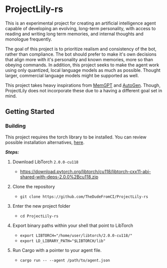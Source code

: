 # ProjectLily-rs

This is an experimental project for creating an artificial intelligence agent capable of developing an evolving, long-term personality, with access to reading and writing long term memories, and internal thoughts and monologue frequently.

The goal of this project is to prioritize realism and consistency of the bot, rather than compliance. The bot should prefer to make it's own decisions that align more with it's personality and known memories, more so than obeying commands. In addition, this project seeks to make the agent work using only quantized, local language models as much as possible. Thought larger, commercial language models might be supported as well.

This project takes heavy inspirations from [MemGPT](https://github.com/cpacker/MemGPT) and [AutoGen](https://github.com/microsoft/autogen). Though, ProjectLily does not incorporate these due to a having a different goal set in mind.

## Getting Started

### Building

This project requires the torch library to be installed. You can review possible installation alternatives, [here](https://github.com/LaurentMazare/tch-rs).

***Steps:***

1. Download LibTorch `2.0.0-cu118`
    - <https://download.pytorch.org/libtorch/cu118/libtorch-cxx11-abi-shared-with-deps-2.0.0%2Bcu118.zip>

2. Clone the repository
    - `git clone https://github.com/TheDudeFromCI/ProjectLily-rs`

3. Enter the new project folder
    - `cd ProjectLily-rs`

4. Export binary paths within your shell that point to LibTorch
    - `export LIBTORCH="/home/user/libtorch/2.0.0-cu118/"`
    - `export LD_LIBRARY_PATH="$LIBTORCH/lib"`

5. Run Cargo with a pointer to your agent file.
    - `cargo run -- --agent /path/to/agent.json`

